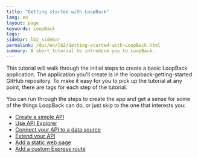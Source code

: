 ```yaml
---
title: "Getting started with LoopBack"
lang: en
layout: page
keywords: LoopBack
tags:
sidebar: lb2_sidebar
permalink: /doc/en/lb2/Getting-started-with-LoopBack.html
summary: A short tutorial to introduce you to LoopBack.
---
```


This tutorial will walk through the initial steps to create a basic LoopBack application.
The application you'll create is in the loopback-getting-started GitHub repository.  To make it easy for you to pick up the tutorial at any point, there are tags for each step of the tutorial.

You can run through the steps to create the app and get a sense for some of the things LoopBack can do, or just skip to the one that interests you:

- [Create a simple API](/doc/en/lb2/Create-a-simple-API.html)
- [Use API Explorer](/doc/en/lb2/Use-API-Explorer.html)
- [Connect your API to a data source](/doc/en/lb2/Connect-your-API-to-a-data-source.html)
- [Extend your API](/doc/en/lb2/Extend-your-API.html)
- [Add a static web page](/doc/en/lb2/Add-a-static-web-page.html)
- [Add a custom Express route](/doc/en/lb2/Add-a-custom-Express-route.html)
